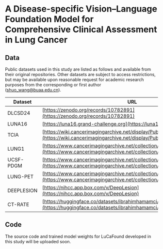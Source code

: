 # A Disease-specific Vision–Language Foundation Model for Comprehensive Clinical Assessment in Lung Cancer

## Data
Public datasets used in this study are listed as follows and available from their original repositories. Other datasets are subject to access restrictions, but may be available upon reasonable request for academic research purposes from the corresponding or first author (shuo_wang@buaa.edu.cn).

| Dataset    | URL                                                                                                                                                  |
| ---------- | ---------------------------------------------------------------------------------------------------------------------------------------------------- |
| DLCSD24    | [https://zenodo.org/records/10782891](https://zenodo.org/records/10782891)                                                                           |
| LUNA16     | [https://luna16.grand-challenge.org](https://luna16.grand-challenge.org/)                                                                            |
| TCIA       | [https://wiki.cancerimagingarchive.net/display/Public/NSCLC+Radiogenomics](https://wiki.cancerimagingarchive.net/display/Public/NSCLC+Radiogenomics) |
| LUNG1      | [https://www.cancerimagingarchive.net/collection/nsclc-radiomics](https://www.cancerimagingarchive.net/collection/nsclc-radiomics)                   |
| UCSF-PDGM  | [https://www.cancerimagingarchive.net/collection/ucsf-pdgm](https://www.cancerimagingarchive.net/collection/ucsf-pdgm)                               |
| LUNG-PET   | [https://www.cancerimagingarchive.net/collection/lung-pet-ct-dx](https://www.cancerimagingarchive.net/collection/lung-pet-ct-dx)                     |
| DEEPLESION | [https://nihcc.app.box.com/v/DeepLesion](https://nihcc.app.box.com/v/DeepLesion)                                                                     |
| CT-RATE    | [https://huggingface.co/datasets/ibrahimhamamci/CT-RATE](https://huggingface.co/datasets/ibrahimhamamci/CT-RATE)                                     |

## Code
The source code and trained model weights for LuCaFound developed in this study will be uploaded soon.
